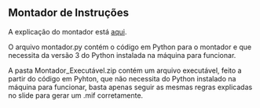 ## Montador de Instruções

A explicação do montador está [aqui](https://docs.google.com/presentation/d/1W6FVstlFZunGk1G3djT26sW6LntqN-y_j0P7WtWKw2U/edit?usp=sharing).

O arquivo montador.py contém o código em Python para o montador e que necessita da versão 3 do Python instalada na máquina para funcionar.

A pasta Montador_Executável.zip contém um arquivo executável, feito a partir do código em Pyhton, que não necessita do Python instalado na máquina para funcionar, basta apenas seguir as mesmas regras explicadas no slide para gerar um .mif corretamente.


